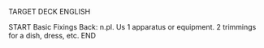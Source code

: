 TARGET DECK
ENGLISH

START
Basic
Fixings
Back: n.pl. Us 1 apparatus or equipment. 2 trimmings for a dish, dress, etc.
END
